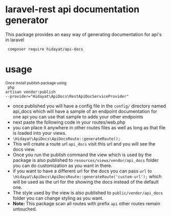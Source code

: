 # laravel-rest api documentation generator
This package  provides an easy way of generating documentation
for api's in laravel
<br>

<code> composer require hidayat/api-docs </code>

# usage 
<small>Once install publish package using </small>
<br>
<code>
php artisan vendor:publish --provider="Hidayat\ApiDocs\RestApiDocServiceProvider"
</code> 
- once published you will have a config file in the `config/` directory
named api_docs which will have a sample of an endpoint documentation
for  one api you can use that sample to adds your other endpoints
- next paste the following code in your routes/web.php
- you can place it anywhere in other routes files as well as long as that file is loaded into your views. 
- <code>\Hidayat\ApiDocs\ApiDocsRoute::generateRoute();</code>
- This will create a route url  `api_docs` visit this url and you 
will see the docs view.
- Once you run the publish command the view which is used by the package
is also published to `resources/views/vendor/api_docs` folder
you can do customization as you want in there.
- if you want to have a different url for the docs you can pass `url` to
  `\Hidayat\ApiDocs\ApiDocsRoute::generateRoute('custom-url');`
which will be used as the url for the showing the docs instead of 
the default one.
- The style used by the view is also published to `public/vendor/api_docs`
folder you can change styling as you want.
- <b>Note: </b> This package scan all routes with prefix `api`
other routes remain untouched.

